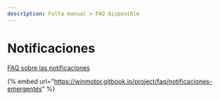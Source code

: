 ```yaml
---
description: Falta manual > FAQ disponible
---
```


# Notificaciones

[FAQ sobre las notificaciones](https://winmotor.gitbook.io/project/faq/notificaciones-emergentes)

{% embed url="https://winmotor.gitbook.io/project/faq/notificaciones-emergentes" %}

